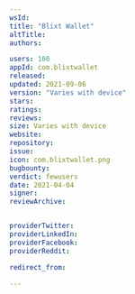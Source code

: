 ```yaml
---
wsId: 
title: "Blixt Wallet"
altTitle: 
authors:

users: 100
appId: com.blixtwallet
released: 
updated: 2021-09-06
version: "Varies with device"
stars: 
ratings: 
reviews: 
size: Varies with device
website: 
repository: 
issue: 
icon: com.blixtwallet.png
bugbounty: 
verdict: fewusers
date: 2021-04-04
signer: 
reviewArchive:


providerTwitter: 
providerLinkedIn: 
providerFacebook: 
providerReddit: 

redirect_from:

---
```




